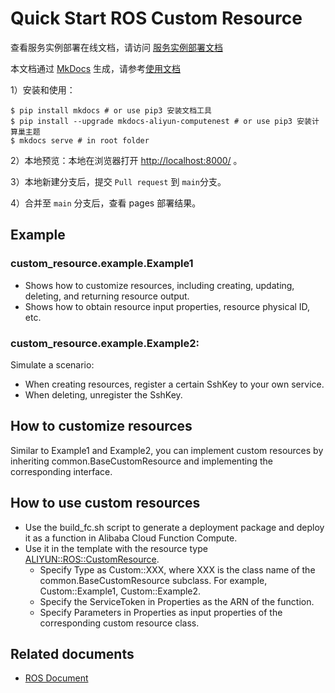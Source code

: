 # Quick Start ROS Custom Resource

查看服务实例部署在线文档，请访问 [服务实例部署文档](https://aliyun-computenest.github.io/quickstart-demo)

本文档通过 [MkDocs](https://github.com/mkdocs/mkdocs) 生成，请参考[使用文档](https://www.mkdocs.org/getting-started/#installation) 

1）安装和使用：

```shell
$ pip install mkdocs # or use pip3 安装文档工具
$ pip install --upgrade mkdocs-aliyun-computenest # or use pip3 安装计算巢主题
$ mkdocs serve # in root folder
```
2）本地预览：本地在浏览器打开 [http://localhost:8000/](http://localhost:8000/) 。

3）本地新建分支后，提交 `Pull request` 到 `main`分支。

4）合并至 `main` 分支后，查看 pages 部署结果。

## Example

### custom_resource.example.Example1
- Shows how to customize resources, including creating, updating, deleting, and returning resource output.
- Shows how to obtain resource input properties, resource physical ID, etc.

### custom_resource.example.Example2:
Simulate a scenario:
- When creating resources, register a certain SshKey to your own service.
- When deleting, unregister the SshKey.

## How to customize resources
Similar to Example1 and Example2, you can implement custom resources by inheriting common.BaseCustomResource and implementing the corresponding interface.

## How to use custom resources
- Use the build_fc.sh script to generate a deployment package and deploy it as a function in Alibaba Cloud Function Compute.
- Use it in the template with the resource type [ALIYUN::ROS::CustomResource](https://www.alibabacloud.com/help/en/resource-orchestration-service/latest/aliyun-ros-customresource).
   - Specify Type as Custom::XXX, where XXX is the class name of the common.BaseCustomResource subclass. For example, Custom::Example1, Custom::Example2.
   - Specify the ServiceToken in Properties as the ARN of the function.
   - Specify Parameters in Properties as input properties of the corresponding custom resource class.

## Related documents
- [ROS Document](https://www.alibabacloud.com/help/en/resource-orchestration-service/latest/custom-resources)
